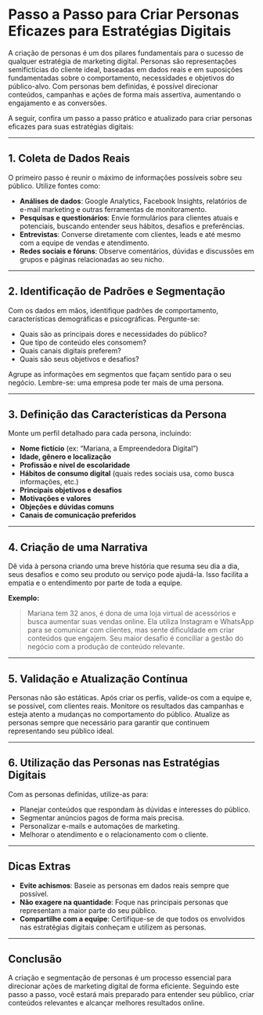 
# Passo a Passo para Criar Personas Eficazes para Estratégias Digitais

A criação de personas é um dos pilares fundamentais para o sucesso de qualquer estratégia de marketing digital. Personas são representações semifictícias do cliente ideal, baseadas em dados reais e em suposições fundamentadas sobre o comportamento, necessidades e objetivos do público-alvo. Com personas bem definidas, é possível direcionar conteúdos, campanhas e ações de forma mais assertiva, aumentando o engajamento e as conversões.

A seguir, confira um passo a passo prático e atualizado para criar personas eficazes para suas estratégias digitais:

---

## 1. **Coleta de Dados Reais**

O primeiro passo é reunir o máximo de informações possíveis sobre seu público. Utilize fontes como:

- **Análises de dados**: Google Analytics, Facebook Insights, relatórios de e-mail marketing e outras ferramentas de monitoramento.
- **Pesquisas e questionários**: Envie formulários para clientes atuais e potenciais, buscando entender seus hábitos, desafios e preferências.
- **Entrevistas**: Converse diretamente com clientes, leads e até mesmo com a equipe de vendas e atendimento.
- **Redes sociais e fóruns**: Observe comentários, dúvidas e discussões em grupos e páginas relacionadas ao seu nicho.

---

## 2. **Identificação de Padrões e Segmentação**

Com os dados em mãos, identifique padrões de comportamento, características demográficas e psicográficas. Pergunte-se:

- Quais são as principais dores e necessidades do público?
- Que tipo de conteúdo eles consomem?
- Quais canais digitais preferem?
- Quais são seus objetivos e desafios?

Agrupe as informações em segmentos que façam sentido para o seu negócio. Lembre-se: uma empresa pode ter mais de uma persona.

---

## 3. **Definição das Características da Persona**

Monte um perfil detalhado para cada persona, incluindo:

- **Nome fictício** (ex: “Mariana, a Empreendedora Digital”)
- **Idade, gênero e localização**
- **Profissão e nível de escolaridade**
- **Hábitos de consumo digital** (quais redes sociais usa, como busca informações, etc.)
- **Principais objetivos e desafios**
- **Motivações e valores**
- **Objeções e dúvidas comuns**
- **Canais de comunicação preferidos**

---

## 4. **Criação de uma Narrativa**

Dê vida à persona criando uma breve história que resuma seu dia a dia, seus desafios e como seu produto ou serviço pode ajudá-la. Isso facilita a empatia e o entendimento por parte de toda a equipe.

**Exemplo:**
> Mariana tem 32 anos, é dona de uma loja virtual de acessórios e busca aumentar suas vendas online. Ela utiliza Instagram e WhatsApp para se comunicar com clientes, mas sente dificuldade em criar conteúdos que engajem. Seu maior desafio é conciliar a gestão do negócio com a produção de conteúdo relevante.

---

## 5. **Validação e Atualização Contínua**

Personas não são estáticas. Após criar os perfis, valide-os com a equipe e, se possível, com clientes reais. Monitore os resultados das campanhas e esteja atento a mudanças no comportamento do público. Atualize as personas sempre que necessário para garantir que continuem representando seu público ideal.

---

## 6. **Utilização das Personas nas Estratégias Digitais**

Com as personas definidas, utilize-as para:

- Planejar conteúdos que respondam às dúvidas e interesses do público.
- Segmentar anúncios pagos de forma mais precisa.
- Personalizar e-mails e automações de marketing.
- Melhorar o atendimento e o relacionamento com o cliente.

---

## **Dicas Extras**

- **Evite achismos**: Baseie as personas em dados reais sempre que possível.
- **Não exagere na quantidade**: Foque nas principais personas que representam a maior parte do seu público.
- **Compartilhe com a equipe**: Certifique-se de que todos os envolvidos nas estratégias digitais conheçam e utilizem as personas.

---

## **Conclusão**

A criação e segmentação de personas é um processo essencial para direcionar ações de marketing digital de forma eficiente. Seguindo este passo a passo, você estará mais preparado para entender seu público, criar conteúdos relevantes e alcançar melhores resultados online.

```
